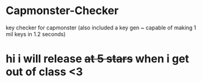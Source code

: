 # Capmonster-Checker
key checker for capmonster (also included a key gen ~ capable of making 1 mil keys in 1.2 seconds)

# hi i will release ~~at 5 stars~~ when i get out of class <3
